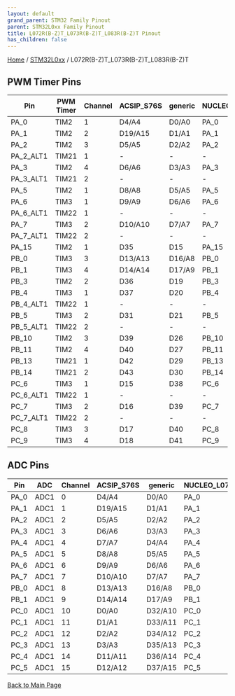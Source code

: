 ```yaml
---
layout: default
grand_parent: STM32 Family Pinout
parent: STM32L0xx Family Pinout
title: L072R(B-Z)T_L073R(B-Z)T_L083R(B-Z)T Pinout
has_children: false
---
```


[Home](../../index) / [STM32L0xx](../index) / L072R(B-Z)T_L073R(B-Z)T_L083R(B-Z)T

## PWM Timer Pins

| Pin | PWM Timer | Channel | ACSIP_S76S | generic | NUCLEO_L073RZ | PX_HER0 |
| --- | --- | --- | --- | --- | --- | --- |
| PA_0 | TIM2 | 1 | D4/A4 | D0/A0 | PA_0 | GPIO3 |
| PA_1 | TIM2 | 2 | D19/A15 | D1/A1 | PA_1 | GPIO2 |
| PA_2 | TIM2 | 3 | D5/A5 | D2/A2 | PA_2 | UART2_TX |
| PA_2_ALT1 | TIM21 | 1 | - | - | - | - |
| PA_3 | TIM2 | 4 | D6/A6 | D3/A3 | PA_3 | UART2_RX |
| PA_3_ALT1 | TIM21 | 2 | - | - | - | - |
| PA_5 | TIM2 | 1 | D8/A8 | D5/A5 | PA_5 | GPIO1 |
| PA_6 | TIM3 | 1 | D9/A9 | D6/A6 | PA_6 | GPIO0 |
| PA_6_ALT1 | TIM22 | 1 | - | - | - | - |
| PA_7 | TIM3 | 2 | D10/A10 | D7/A7 | PA_7 | ADC3 |
| PA_7_ALT1 | TIM22 | 2 | - | - | - | - |
| PA_15 | TIM2 | 1 | D35 | D15 | PA_15 | LCD_BTN_5_YES |
| PB_0 | TIM3 | 3 | D13/A13 | D16/A8 | PB_0 | ADC0 |
| PB_1 | TIM3 | 4 | D14/A14 | D17/A9 | PB_1 | ADC_VBAT |
| PB_3 | TIM2 | 2 | D36 | D19 | PB_3 | SPI1_SCK |
| PB_4 | TIM3 | 1 | D37 | D20 | PB_4 | SPI1_MISO |
| PB_4_ALT1 | TIM22 | 1 | - | - | - | - |
| PB_5 | TIM3 | 2 | D31 | D21 | PB_5 | SPI1_MOSI |
| PB_5_ALT1 | TIM22 | 2 | - | - | - | - |
| PB_10 | TIM2 | 3 | D39 | D26 | PB_10 | SPI2_CS_LCD |
| PB_11 | TIM2 | 4 | D40 | D27 | PB_11 | LCD_RS |
| PB_13 | TIM21 | 1 | D42 | D29 | PB_13 | SPI2_SCK |
| PB_14 | TIM21 | 2 | D43 | D30 | PB_14 | SPI2_MISO |
| PC_6 | TIM3 | 1 | D15 | D38 | PC_6 | PWM_BUZZER |
| PC_6_ALT1 | TIM22 | 1 | - | - | - | - |
| PC_7 | TIM3 | 2 | D16 | D39 | PC_7 | VBAT_MEAS_EN |
| PC_7_ALT1 | TIM22 | 2 | - | - | - | - |
| PC_8 | TIM3 | 3 | D17 | D40 | PC_8 | PWR_HOLD |
| PC_9 | TIM3 | 4 | D18 | D41 | PC_9 | LCD_BTN_6_NO |


## ADC Pins

| Pin | ADC | Channel | ACSIP_S76S | generic | NUCLEO_L073RZ | PX_HER0 |
| --- | --- | --- | --- | --- | --- | --- |
| PA_0 | ADC1 | 0 | D4/A4 | D0/A0 | PA_0 | GPIO3 |
| PA_1 | ADC1 | 1 | D19/A15 | D1/A1 | PA_1 | GPIO2 |
| PA_2 | ADC1 | 2 | D5/A5 | D2/A2 | PA_2 | UART2_TX |
| PA_3 | ADC1 | 3 | D6/A6 | D3/A3 | PA_3 | UART2_RX |
| PA_4 | ADC1 | 4 | D7/A7 | D4/A4 | PA_4 | DAC1 |
| PA_5 | ADC1 | 5 | D8/A8 | D5/A5 | PA_5 | GPIO1 |
| PA_6 | ADC1 | 6 | D9/A9 | D6/A6 | PA_6 | GPIO0 |
| PA_7 | ADC1 | 7 | D10/A10 | D7/A7 | PA_7 | ADC3 |
| PB_0 | ADC1 | 8 | D13/A13 | D16/A8 | PB_0 | ADC0 |
| PB_1 | ADC1 | 9 | D14/A14 | D17/A9 | PB_1 | ADC_VBAT |
| PC_0 | ADC1 | 10 | D0/A0 | D32/A10 | PC_0 | LCD_BTN_1_LT |
| PC_1 | ADC1 | 11 | D1/A1 | D33/A11 | PC_1 | GPIO6 |
| PC_2 | ADC1 | 12 | D2/A2 | D34/A12 | PC_2 | GPIO5 |
| PC_3 | ADC1 | 13 | D3/A3 | D35/A13 | PC_3 | GPIO4 |
| PC_4 | ADC1 | 14 | D11/A11 | D36/A14 | PC_4 | ADC2 |
| PC_5 | ADC1 | 15 | D12/A12 | D37/A15 | PC_5 | ADC1 |


[Back to Main Page](../../index)